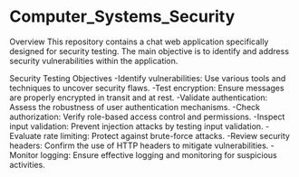 # Computer_Systems_Security
Overview
This repository contains a chat web application specifically designed for security testing. The main objective is to identify and address security vulnerabilities within the application.

Security Testing Objectives
-Identify vulnerabilities: Use various tools and techniques to uncover security flaws.
-Test encryption: Ensure messages are properly encrypted in transit and at rest.
-Validate authentication: Assess the robustness of user authentication mechanisms.
-Check authorization: Verify role-based access control and permissions.
-Inspect input validation: Prevent injection attacks by testing input validation.
-Evaluate rate limiting: Protect against brute-force attacks.
-Review security headers: Confirm the use of HTTP headers to mitigate vulnerabilities.
-Monitor logging: Ensure effective logging and monitoring for suspicious activities.
